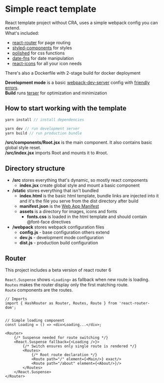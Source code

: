 # Simple react template

React template project without CRA, uses a simple webpack config you can extend.  
What's included:

-   [react-router](https://reacttraining.com/react-router/) for page routing
-   [styled-components](https://styled-components.com/) for styles
-   [polished](https://polished.js.org/) for css functions
-   [date-fns](https://date-fns.org/) for date manipulation
-   [react-icons](https://react-icons.netlify.com/) for all your icon needs

There's also a Dockerfile with 2-stage build for docker deployment

**Development mode** is a basic [webpack-dev-server](https://webpack.js.org/configuration/dev-server/) config with [friendly errors](https://github.com/geowarin/friendly-errors-webpack-plugin).  
**Build** runs [terser](https://terser.org/) for optimization and minimization

## How to start working with the template

```js
yarn install // install dependencies
```

```js
yarn dev // run development server
yarn build // run production bundle
```

**/src/components/Root.jsx** is the main component. It also contains basic global style reset.  
**/src/index.jsx** imports Root and mounts it to #root.

## Directory structure

-   **/src** stores everything that's dynamic, so mostly react components
    -   **index.jsx** create global style and mount a basic component
-   **/static** stores everything that isn't bundled
    -   **index.html** is the basic html template, bundle links are injected into it and it's the file you serve from the dist directory after build
    -   **manifest.json** is the [Web App Manifest](https://developer.mozilla.org/en-US/docs/Web/Manifest)
    -   **assets** is a directory for images, icons and fonts
        -   **fonts.css** is loaded in the html template and should contain @font-face directives
-   **/webpack** stores webpack configuration files
    -   **config.js** - base configuration others extend
    -   **dev.js** - development mode configuration
    -   **dist.js** - production build configuration

## Router

This project includes a beta version of react router 6

`React.Suspense` shows `<Loading>` as fallback when new route is loading.  
`Routes` makes the router display only the first matching route.  
`Route` components are the routes.

```JSX
// Imports
import { HashRouter as Router, Routes, Route } from 'react-router-dom';


// Simple loading component
const Loading = () => <div>Loading...</div>;
```

```JSX
<Router>
	{/* Suspense needed for route switching */}
	<React.Suspense fallback={<Loading />}>
		{/* Switch ensures only single route is rendered */}
		<Routes>
			{/* Root route declaration */}
			<Route path="/" element={<Main/>} exact/>
            <Route path="/about" element={<About/>}/>
		</Routes>
	</React.Suspense>
</Router>
```
